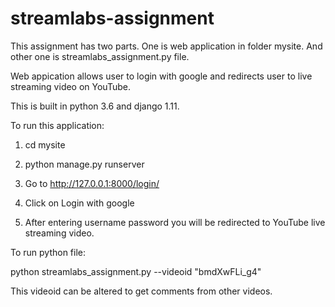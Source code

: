 # streamlabs-assignment

This assignment has two parts. One is web application in folder mysite. And other one is streamlabs_assignment.py file.

Web appication allows user to login with google and redirects user to live streaming video on YouTube. 

This is built in python 3.6 and django 1.11.

To run this application: 

1. cd mysite

2. python manage.py runserver

3. Go to http://127.0.0.1:8000/login/

4. Click on Login with google

5. After entering username password you will be redirected to YouTube live streaming video.

To run python file:

python streamlabs_assignment.py --videoid "bmdXwFLi_g4"

This videoid can be altered to get comments from other videos.
